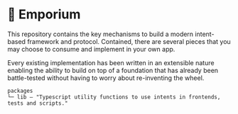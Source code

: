 # 🏪 Emporium

This repository contains the key mechanisms to build a modern intent-based framework and protocol. Contained, there are several pieces that you may choose to consume and implement in your own app.

Every existing implementation has been written in an extensible nature enabling the ability to build on top of a foundation that has already been battle-tested without having to worry about re-inventing the wheel.

```
packages
└─ lib — "Typescript utility functions to use intents in frontends, tests and scripts."
```
